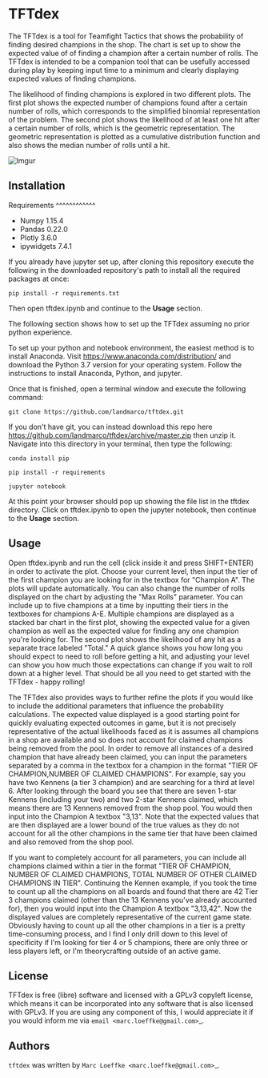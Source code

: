 TFTdex
=============

The TFTdex is a tool for Teamfight Tactics that shows the probability of finding desired champions in the shop. The chart is set up to show the expected value of of finding a champion after a certain number of rolls. The TFTdex is intended to be a companion tool that can be usefully accessed during play by keeping input time to a minimum and clearly displaying expected values of finding champions.

The likelihood of finding champions is explored in two different plots. The first plot shows the expected number of champions found after a certain number of rolls, which corresponds to the simplified binomial representation of the problem. The second plot shows the likelihood of at least one hit after a certain number of rolls, which is the geometric representation. The geometric representation is plotted as a cumulative distribution function and also shows the median number of rolls until a hit.

![Imgur](https://i.imgur.com/cDi5clfl.png)

Installation
------------

Requirements
^^^^^^^^^^^^
- Numpy 1.15.4
- Pandas 0.22.0
- Plotly 3.6.0
- ipywidgets 7.4.1

If you already have jupyter set up, after cloning this repository execute the following in the downloaded repository's path to install all the required packages at once:

``pip install -r requirements.txt``

Then open tftdex.ipynb and continue to the **Usage** section.

The following section shows how to set up the TFTdex assuming no prior python experience.

To set up your python and notebook environment, the easiest method is to install Anaconda. Visit https://www.anaconda.com/distribution/ and download the Python 3.7 version for your operating system. Follow the instructions to install Anaconda, Python, and jupyter.

Once that is finished, open a terminal window and execute the following command:

``git clone https://github.com/landmarco/tftdex.git``

If you don't have git, you can instead download this repo here https://github.com/landmarco/tftdex/archive/master.zip then unzip it. Navigate into this directory in your terminal, then type the following:

``conda install pip``

``pip install -r requirements``

``jupyter notebook``

At this point your browser should pop up showing the file list in the tftdex directory. Click on tftdex.ipynb to open the jupyter notebook, then continue to the **Usage** section.

Usage
-----
Open tftdex.ipynb and run the cell (click inside it and press SHIFT+ENTER) in order to activate the plot. Choose your current level, then input the tier of the first champion you are looking for in the textbox for "Champion A". The plots will update automatically. You can also change the number of rolls displayed on the chart by adjusting the "Max Rolls" parameter. You can include up to five champions at a time by inputting their tiers in the textboxes for champions A-E. Multiple champions are displayed as a stacked bar chart in the first plot, showing the expected value for a given champion as well as the expected value for finding any one champion you're looking for. The second plot shows the likelihood of any hit as a separate trace labeled "Total." A quick glance shows you how long you should expect to need to roll before getting a hit, and adjusting your level can show you how much those expectations can change if you wait to roll down at a higher level. That should be all you need to get started with the TFTdex - happy rolling!

The TFTdex also provides ways to further refine the plots if you would like to include the additional parameters that influence the probability calculations. The expected value displayed is a good starting point for quickly evaluating expected outcomes in game, but it is not precisely representative of the actual likelihoods faced as it is assumes all champions in a shop are available and so does not account for claimed champions being removed from the pool. In order to remove all instances of a desired champion that have already been claimed, you can input the parameters separated by a comma in the textbox for a champion in the format "TIER OF CHAMPION,NUMBER OF CLAIMED CHAMPIONS". For example, say you have two Kennens (a tier 3 champion) and are searching for a third at level 6. After looking through the board you see that there are seven 1-star Kennens (including your two) and two 2-star Kennens claimed, which means there are 13 Kennens removed from the shop pool. You would then input into the Champion A textbox "3,13". Note that the expected values that are then displayed are a lower bound of the true values as they do not account for all the other champions in the same tier that have been claimed and also removed from the shop pool.

If you want to completely account for all parameters, you can include all champions claimed within a tier in the format "TIER OF CHAMPION, NUMBER OF CLAIMED CHAMPIONS, TOTAL NUMBER OF OTHER CLAIMED CHAMPIONS IN TIER". Continuing the Kennen example, if you took the time to count up all the champions on all boards and found that there are 42 Tier 3 champions claimed (other than the 13 Kennens you've already accounted for), then you would input into the Champion A textbox "3,13,42". Now the displayed values are completely representative of the current game state. Obviously having to count up all the other champions in a tier is a pretty time-consuming process, and I find I only drill down to this level of specificity if I'm looking for tier 4 or 5 champions, there are only three or less players left, or I'm theorycrafting outside of an active game.


License
-------
TFTdex is free (libre) software and licensed with a GPLv3 copyleft license, which means it can be incorporated into any software that is also licensed with GPLv3. If you are using any component of this, I would appreciate it if you would inform me via `email <marc.loeffke@gmail.com>`_.

Authors
-------

`tftdex` was written by `Marc Loeffke <marc.loeffke@gmail.com>`_.
